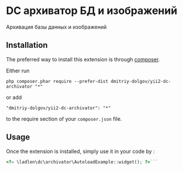 DC архиватор БД и изображений
=============================
Архивация базы данных и изображений

Installation
------------

The preferred way to install this extension is through [composer](http://getcomposer.org/download/).

Either run

```
php composer.phar require --prefer-dist dmitriy-dolgov/yii2-dc-archivator "*"
```

or add

```
"dmitriy-dolgov/yii2-dc-archivator": "*"
```

to the require section of your `composer.json` file.


Usage
-----

Once the extension is installed, simply use it in your code by  :

```php
<?= \ladlen\dc\archivator\AutoloadExample::widget(); ?>```